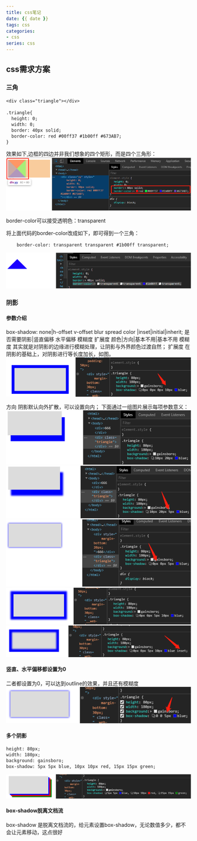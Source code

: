 ```yaml
---
title: css笔记
date: {{ date }}
tags: css
categories: 
- css
series: css
---
```


## css需求方案

### 三角
```
<div class="triangle"></div>

.triangle{
  height: 0;
  width: 0;
  border: 40px solid;
  border-color: red #00ff37 #1b00ff #673AB7;
}
```
效果如下,边框的四边并非我们想象的四个矩形，而是四个三角形：
![](/image/css/block.jpg)

border-color可以接受透明色：transparent

将上面代码的border-color改成如下，即可得到一个三角：
```
    border-color: transparent transparent #1b00ff transparent;
```
![](/image/css/triangle.jpg)

### 阴影
#### 参数介绍
box-shadow: none|h-offset v-offset blur spread color |inset|initial|inherit;
            是否需要阴影|竖直偏移 水平偏移 模糊度 扩展度 颜色|方向|基本不用|基本不用
模糊度 其实就是对阴影的边缘进行模糊处理，让阴影与外界颜色过渡自然；
扩展度 在阴影的基础上，对阴影进行等长度加长，如图。
![](/image/css/shadow6.jpg)

方向 阴影默认向外扩散，可以设置向内；
下面通过一组图片展示每项参数意义：
![](/image/css/shadow1.jpg)
![](/image/css/shadow2.jpg)
![](/image/css/shadow3.jpg)
![](/image/css/shadow4.jpg)
![](/image/css/shadow5.jpg)

#### 竖直、水平偏移都设置为0
二者都设置为0，可以达到outline的效果，并且还有模糊度
![](/image/css/shadow7.jpg)
#### 多个阴影
```
height: 80px;
width: 180px;
background: gainsboro;
box-shadow: 5px 5px blue, 10px 10px red, 15px 15px green;
```
![](/image/css/shadow8.jpg)
#### box-shadow脱离文档流
box-shadow 是脱离文档流的，给元素设置box-shadow，无论数值多少，都不会让元素移动，这点很好
